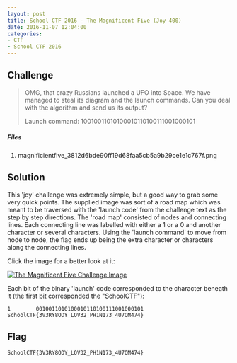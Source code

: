 ```yaml
---
layout: post
title: School CTF 2016 - The Magnificent Five (Joy 400)
date: 2016-11-07 12:04:00
categories: 
- CTF 
- School CTF 2016
---
```


## Challenge

> OMG, that crazy Russians launched a UFO into Space. We have managed to steal its diagram and the launch commands. Can you deal with the algorithm and send us its output?
>
>Launch command: 10010011010100010110100111001000101

##### Files

1. magnificientfive_3812d6bde90ff19d68faa5cb5a9b29ce1e1c767f.png


## Solution

This 'joy' challenge was extremely simple, but a good way to grab some very quick points.  The supplied image was sort of a road map which was meant to be traversed with the 'launch code' from the challenge text as the step by step directions.  The 'road map' consisted of nodes and connecting lines.  Each connecting line was labelled with either a 1 or a 0 and another character or several characters.  Using the 'launch command' to move from node to node, the flag ends up being the extra character or characters along the connecting lines.

Click the image for a better look at it:

[![The Magnificent Five Challenge Image](/img/2016/schoolctf-2016-themagnificentfive.png)](/img/2016/schoolctf-2016-themagnificentfive.png)


Each bit of the binary 'launch' code corresponded to the character beneath it (the first bit corresponded the "SchoolCTF"):

```none
1        0010011010100010110100111001000101
SchoolCTF{3V3RY8ODY_LOV32_PH1N173_4U7OM474}
```

## Flag

```none
SchoolCTF{3V3RY8ODY_LOV32_PH1N173_4U7OM474}
```